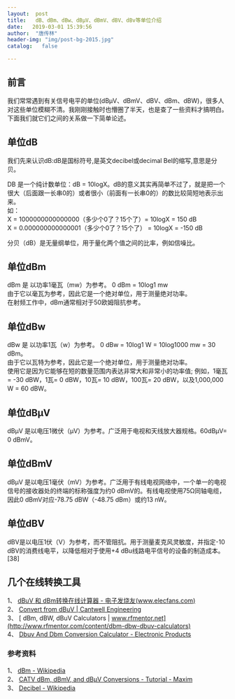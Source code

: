 ```yaml
---
layout:  post
title:   dB、dBm、dBw、dBμV、dBmV、dBV、dBv等单位介绍
date:   2019-03-01 15:39:56
author:  "唐传林"
header-img: "img/post-bg-2015.jpg"
catalog:   false

---
```

##  前言

我们常常遇到有关信号电平的单位(dBμV、dBmV、dBV、dBm、dBW)，很多人对这些单位模糊不清。我刚刚接触时也懵圈了半天，也是查了一些资料才搞明白。下面我们就它们之间的关系做一下简单论述。

##  单位dB

我们先来认识dB:dB是国标符号,是英文decibel或decimal Bel的缩写,意思是分贝。

DB 是一个纯计数单位：dB =
10logX。dB的意义其实再简单不过了，就是把一个很大（后面跟一长串0的）或者很小（前面有一长串0的）的数比较简短地表示出来。  
如：  
X = 1000000000000000（多少个0了？15个了）= 10logX = 150 dB  
X = 0.000000000000001（多少个0了？15个了） = 10logX = -150 dB

分贝（dB）是无量纲单位，用于量化两个值之间的比率，例如信噪比。

##  单位dBm

dBm 是 以功率1毫瓦（mw）为参考。 0 dBm = 10log1 mw  
由于它以毫瓦为参考，因此它是一个绝对单位，用于测量绝对功率。  
在射频工作中，dBm通常相对于50欧姆阻抗参考。

##  单位dBw

dBw 是 以功率1瓦（w）为参考。 0 dBw = 10log1 W = 10log1000 mw = 30 dBm。  
由于它以瓦特为参考，因此它是一个绝对单位，用于测量绝对功率。  
使用它是因为它能够在短的数量范围内表达非常大和非常小的功率值; 例如，1毫瓦= -30 dBW，1瓦= 0 dBW，10瓦= 10 dBW，100瓦= 20
dBW，以及1,000,000 W = 60 dBW。

##  单位dBμV

dBμV 是以电压1微伏（μV）为参考。广泛用于电视和天线放大器规格。60dBμV= 0 dBmV。

##  单位dBmV

dBμV 是以电压1毫伏（mV）为参考。广泛用于有线电视网络中，一个单一的电视信号的接收器处的终端的标称强度为约0
dBmV的。有线电视使用75Ω同轴电缆，因此0 dBmV对应-78.75 dBW（-48.75 dBm）或约13 nW。

##  单位dBV

dBV是以电压1伏（V）为参考，而不管阻抗。用于测量麦克风灵敏度，并指定-10 dBV的消费线电平，以降低相对于使用+4
dBu线路电平信号的设备的制造成本。[38]

##  几个在线转换工具

1、 [ dBuV 和 dBm转换在线计算器 - 电子发烧友(www.elecfans.com)](http://www.elecfans.com/tools/dbuv.htm)  
2、 [ Convert from dBuV | Cantwell Engineering](http://www.cantwellengineering.com/calculator/convert/dbuv)  
3、 [ dBm, dBW, dBuV Calculators | www.rfmentor.net](http://www.rfmentor.com/content/dbm-dbw-dbuv-calculators)  
4、 [ Dbuv And Dbm Conversion Calculator - Electronic Products](http://www.electronicproducts.com/dBuV_and_dBm_Conversion_Calculator.aspx)

###  参考资料

1、 [ dBm - Wikipedia ](http://en.wikipedia.org/wiki/DBm)  
2、 [ CATV dBm, dBmV, and dBµV Conversions - Tutorial - Maxim](http://pdfserv.maximintegrated.com/en/an/AN808.pdf)  
3、 [ Decibel - Wikipedia ](http://en.wikipedia.org/wiki/Decibel#Voltage)

